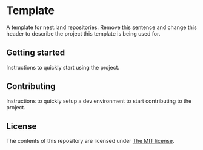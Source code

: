 # Template

A template for nest.land repositories. Remove this sentence and change this header to describe the project this template is being used for.

## Getting started

Instructions to quickly start using the project.

## Contributing

Instructions to quickly setup a dev environment to start contributing to the project.

## License

The contents of this repository are licensed under [The MIT license](LICENSE).
